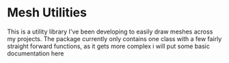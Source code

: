 # Mesh Utilities
This is a utility library I've been developing to easily draw meshes across my projects. The package currently only contains one class with a few fairly straight forward functions, 
as it gets more complex i will put some basic documentation here
